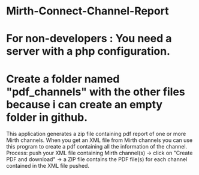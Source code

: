 # Mirth-Connect-Channel-Report
# For non-developers : You need a server with a php configuration.
# Create a folder named "pdf_channels" with the other files because i can create an empty folder in github.
This application generates a zip file containing pdf report of one or more Mirth channels.
When you get an XML file from Mirth channels you can use this program to create a pdf containing all the information of the channel.
Process: push your XML file containing Mirth channel(s) -> click on "Create PDF and download" -> a ZIP file contains the PDF file(s) for each channel contained in the XML file pushed.
